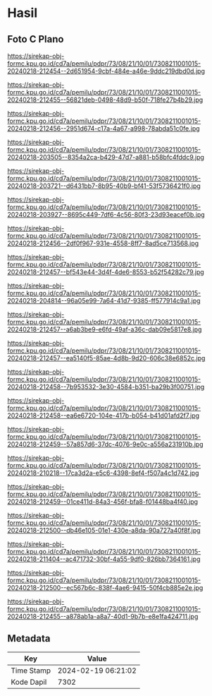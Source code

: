 # Hasil

## Foto C Plano

https://sirekap-obj-formc.kpu.go.id/cd7a/pemilu/pdpr/73/08/21/10/01/7308211001015-20240218-212454--2d651954-9cbf-484e-a46e-9ddc219dbd0d.jpg

https://sirekap-obj-formc.kpu.go.id/cd7a/pemilu/pdpr/73/08/21/10/01/7308211001015-20240218-212455--56821deb-0498-48d9-b50f-718fe27b4b29.jpg

https://sirekap-obj-formc.kpu.go.id/cd7a/pemilu/pdpr/73/08/21/10/01/7308211001015-20240218-212456--2951d674-c17a-4a67-a998-78abda51c0fe.jpg

https://sirekap-obj-formc.kpu.go.id/cd7a/pemilu/pdpr/73/08/21/10/01/7308211001015-20240218-203505--8354a2ca-b429-47d7-a881-b58bfc4fddc9.jpg

https://sirekap-obj-formc.kpu.go.id/cd7a/pemilu/pdpr/73/08/21/10/01/7308211001015-20240218-203721--d6431bb7-8b95-40b9-bf41-53f5736421f0.jpg

https://sirekap-obj-formc.kpu.go.id/cd7a/pemilu/pdpr/73/08/21/10/01/7308211001015-20240218-203927--8695c449-7df6-4c56-80f3-23d93eacef0b.jpg

https://sirekap-obj-formc.kpu.go.id/cd7a/pemilu/pdpr/73/08/21/10/01/7308211001015-20240218-212456--2df0f967-931e-4558-8ff7-8ad5ce713568.jpg

https://sirekap-obj-formc.kpu.go.id/cd7a/pemilu/pdpr/73/08/21/10/01/7308211001015-20240218-212457--bf543e44-3d4f-4de6-8553-b52f54282c79.jpg

https://sirekap-obj-formc.kpu.go.id/cd7a/pemilu/pdpr/73/08/21/10/01/7308211001015-20240218-204814--96a05e99-7a64-41d7-9385-ff577914c9a1.jpg

https://sirekap-obj-formc.kpu.go.id/cd7a/pemilu/pdpr/73/08/21/10/01/7308211001015-20240218-212457--a6ab3be9-e6fd-49af-a36c-dab09e5817e8.jpg

https://sirekap-obj-formc.kpu.go.id/cd7a/pemilu/pdpr/73/08/21/10/01/7308211001015-20240218-212457--ea5140f5-85ae-4d8b-9d20-606c38e6852c.jpg

https://sirekap-obj-formc.kpu.go.id/cd7a/pemilu/pdpr/73/08/21/10/01/7308211001015-20240218-212458--7b953532-3e30-4584-b351-ba29b3f00751.jpg

https://sirekap-obj-formc.kpu.go.id/cd7a/pemilu/pdpr/73/08/21/10/01/7308211001015-20240218-212458--ea6e6720-104e-417b-b054-b41d01afd2f7.jpg

https://sirekap-obj-formc.kpu.go.id/cd7a/pemilu/pdpr/73/08/21/10/01/7308211001015-20240218-212459--57a857d6-37dc-4076-9e0c-a556a231910b.jpg

https://sirekap-obj-formc.kpu.go.id/cd7a/pemilu/pdpr/73/08/21/10/01/7308211001015-20240218-210218--17ca3d2a-e5c6-4398-8ef4-f507a4c1d742.jpg

https://sirekap-obj-formc.kpu.go.id/cd7a/pemilu/pdpr/73/08/21/10/01/7308211001015-20240218-212459--01ce411d-84a3-456f-bfa8-f01448ba4f40.jpg

https://sirekap-obj-formc.kpu.go.id/cd7a/pemilu/pdpr/73/08/21/10/01/7308211001015-20240218-212500--db46e105-01e1-430e-a8da-90a727a40f8f.jpg

https://sirekap-obj-formc.kpu.go.id/cd7a/pemilu/pdpr/73/08/21/10/01/7308211001015-20240218-211404--ac471732-30bf-4a55-9df0-826bb7364161.jpg

https://sirekap-obj-formc.kpu.go.id/cd7a/pemilu/pdpr/73/08/21/10/01/7308211001015-20240218-212500--ec567b6c-838f-4ae6-9415-50f4cb885e2e.jpg

https://sirekap-obj-formc.kpu.go.id/cd7a/pemilu/pdpr/73/08/21/10/01/7308211001015-20240218-212455--a878ab1a-a8a7-40d1-9b7b-e8e1fa424711.jpg


## Metadata

| Key        | Value               |
| ---------- | ------------------- |
| Time Stamp | 2024-02-19 06:21:02 |
| Kode Dapil | 7302                |



